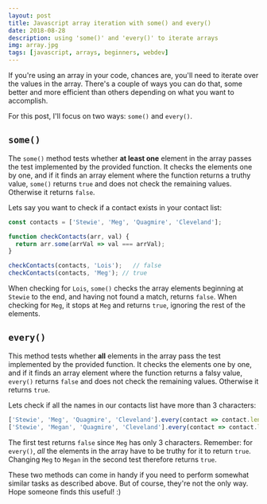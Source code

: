 ```yaml
---
layout: post
title: Javascript array iteration with some() and every()
date: 2018-08-28
description: using 'some()' and 'every()' to iterate arrays
img: array.jpg
tags: [javascript, arrays, beginners, webdev]
---
```

If you're using an array in your code, chances are, you'll need to iterate over the values in the array. There's a couple of ways you can do that, some better and more efficient than others depending on what you want to accomplish.

For this post, I'll focus on two ways: `some()` and `every()`.

## `some()`
The `some()` method tests whether **at least one** element in the array passes the test implemented by the provided function. It checks the elements one by one, and if it finds an array element where the function returns a truthy value, `some()` returns `true` and does not check the remaining values. Otherwise it returns `false`.

Lets say you want to check if a contact exists in your contact list:
```javascript
const contacts = ['Stewie', 'Meg', 'Quagmire', 'Cleveland'];

function checkContacts(arr, val) {
  return arr.some(arrVal => val === arrVal);
}

checkContacts(contacts, 'Lois');   // false
checkContacts(contacts, 'Meg'); // true
```
When checking for `Lois`, `some()` checks the array elements beginning at `Stewie` to the end, and having not found a match, returns `false`. When checking for `Meg`, it stops at `Meg` and returns `true`, ignoring the rest of the elements.

## `every()`
This method tests whether **all** elements in the array pass the test implemented by the provided function. It checks the elements one by one, and if it finds an array element where the function returns a falsy value, `every()` returns `false` and does not check the remaining values. Otherwise it returns `true`.

Lets check if all the names in our contacts list have more than 3 characters:
```javascript
['Stewie', 'Meg', 'Quagmire', 'Cleveland'].every(contact => contact.length >= 4); // false
['Stewie', 'Megan', 'Quagmire', 'Cleveland'].every(contact => contact.length >= 4); // true
```
The first test returns `false` since `Meg` has only 3 characters. Remember: for `every()`, *all* the elements in the array have to be truthy for it to return `true`. Changing `Meg` to `Megan` in the second test therefore returns `true`.

These two methods can come in handy if you need to perform somewhat similar tasks as described above. But of course, they're not the only way. Hope someone finds this useful! :)